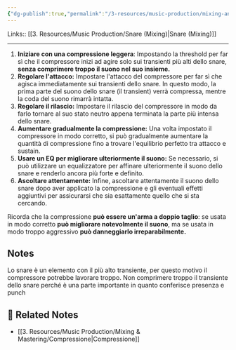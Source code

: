 ```yaml
---
{"dg-publish":true,"permalink":"/3-resources/music-production/mixing-and-mastering/snare-compressione/"}
---
```


Links:: [[3. Resources/Music Production/Snare (Mixing)\|Snare (Mixing)]]

---

1. **Iniziare con una compressione leggera**: Impostando la threshold per far sì che il compressore inizi ad agire solo sui transienti più alti dello snare, **senza comprimere troppo il suono nel suo insieme.**
2. **Regolare l'attacco:** Impostare l'attacco del compressore per far sì che agisca immediatamente sui transienti dello snare. In questo modo, la prima parte del suono dello snare (il transient) verrà compressa, mentre la coda del suono rimarrà intatta.
3. **Regolare il rilascio:** Impostare il rilascio del compressore in modo da farlo tornare al suo stato neutro appena terminata la parte più intensa dello snare.
4. **Aumentare gradualmente la compressione:** Una volta impostato il compressore in modo corretto, si può gradualmente aumentare la quantità di compressione fino a trovare l'equilibrio perfetto tra attacco e sustain.
5. **Usare un EQ per migliorare ulteriormente il suono:** Se necessario, si può utilizzare un equalizzatore per affinare ulteriormente il suono dello snare e renderlo ancora più forte e definito.
6. **Ascoltare attentamente:** Infine, ascoltare attentamente il suono dello snare dopo aver applicato la compressione e gli eventuali effetti aggiuntivi per assicurarsi che sia esattamente quello che si sta cercando.

Ricorda che la compressione **può essere un'arma a doppio taglio**: se usata in modo corretto **può migliorare notevolmente il suono**, ma se usata in modo troppo aggressivo **può danneggiarlo irreparabilmente.**

## Notes

Lo snare è un elemento con il più alto transiente, per questo motivo il compressore potrebbe lavorare troppo. Non comprimere troppo il transiente dello snare perché è una parte importante in quanto conferisce presenza e punch



## 🔗 Related Notes

- [[3. Resources/Music Production/Mixing & Mastering/Compressione\|Compressione]]
